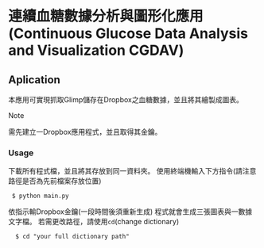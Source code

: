 # 連續血糖數據分析與圖形化應用 (Continuous Glucose Data Analysis and Visualization CGDAV)

## Aplication

本應用可實現抓取Glimp儲存在Dropbox之血糖數據，並且將其繪製成圖表。
> [!NOTE]
> 需先建立一Dropbox應用程式，並且取得其金鑰。


### Usage
下載所有程式檔，並且將其存放到同一資料夾。
使用終端機輸入下方指令(請注意路徑是否為先前檔案存放位置)
```console
 $ python main.py
```
依指示輸Dropbox金鑰(一段時間後須重新生成)
程式就會生成三張圖表與一數據文字檔。
若需更改路徑，請使用`cd`(change dictionary)

```console
  $ cd "your full dictionary path"
```
